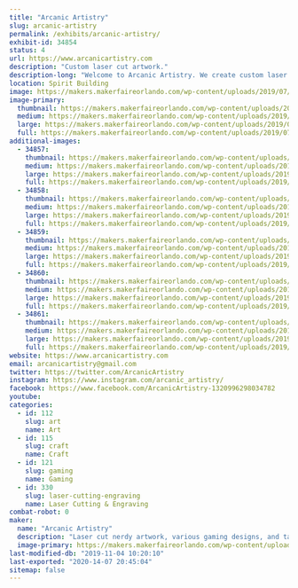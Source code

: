 ```yaml
---
title: "Arcanic Artistry"
slug: arcanic-artistry
permalink: /exhibits/arcanic-artistry/
exhibit-id: 34854
status: 4
url: https://www.arcanicartistry.com
description: "Custom laser cut artwork."
description-long: "Welcome to Arcanic Artistry. We create custom laser cut artwork of all kinds and varieties. Starting just over a year and a half ago we've aimed to create unique gifts to celebrate nerd culture that everyone can enjoy."
location: Spirit Building
image: https://makers.makerfaireorlando.com/wp-content/uploads/2019/07/20190712_1301470-1024x1024.jpg
image-primary:
  thumbnail: https://makers.makerfaireorlando.com/wp-content/uploads/2019/07/20190712_1301470-150x150.jpg
  medium: https://makers.makerfaireorlando.com/wp-content/uploads/2019/07/20190712_1301470-300x300.jpg
  large: https://makers.makerfaireorlando.com/wp-content/uploads/2019/07/20190712_1301470-1024x1024.jpg
  full: https://makers.makerfaireorlando.com/wp-content/uploads/2019/07/20190712_1301470.jpg
additional-images:
  - 34857:
    thumbnail: https://makers.makerfaireorlando.com/wp-content/uploads/2019/07/IMG_20190525_111522-150x150.jpg
    medium: https://makers.makerfaireorlando.com/wp-content/uploads/2019/07/IMG_20190525_111522-300x300.jpg
    large: https://makers.makerfaireorlando.com/wp-content/uploads/2019/07/IMG_20190525_111522-1024x1024.jpg
    full: https://makers.makerfaireorlando.com/wp-content/uploads/2019/07/IMG_20190525_111522.jpg
  - 34858:
    thumbnail: https://makers.makerfaireorlando.com/wp-content/uploads/2019/07/20181225_142743-150x150.jpg
    medium: https://makers.makerfaireorlando.com/wp-content/uploads/2019/07/20181225_142743-300x300.jpg
    large: https://makers.makerfaireorlando.com/wp-content/uploads/2019/07/20181225_142743-1024x1024.jpg
    full: https://makers.makerfaireorlando.com/wp-content/uploads/2019/07/20181225_142743.jpg
  - 34859:
    thumbnail: https://makers.makerfaireorlando.com/wp-content/uploads/2019/07/20190403_185818-150x150.jpg
    medium: https://makers.makerfaireorlando.com/wp-content/uploads/2019/07/20190403_185818-300x220.jpg
    large: https://makers.makerfaireorlando.com/wp-content/uploads/2019/07/20190403_185818-1024x750.jpg
    full: https://makers.makerfaireorlando.com/wp-content/uploads/2019/07/20190403_185818.jpg
  - 34860:
    thumbnail: https://makers.makerfaireorlando.com/wp-content/uploads/2019/07/20190623_114028-150x150.jpg
    medium: https://makers.makerfaireorlando.com/wp-content/uploads/2019/07/20190623_114028-300x300.jpg
    large: https://makers.makerfaireorlando.com/wp-content/uploads/2019/07/20190623_114028-1024x1024.jpg
    full: https://makers.makerfaireorlando.com/wp-content/uploads/2019/07/20190623_114028.jpg
  - 34861:
    thumbnail: https://makers.makerfaireorlando.com/wp-content/uploads/2019/07/20190405_110521-150x150.jpg
    medium: https://makers.makerfaireorlando.com/wp-content/uploads/2019/07/20190405_110521-300x158.jpg
    large: https://makers.makerfaireorlando.com/wp-content/uploads/2019/07/20190405_110521-1024x538.jpg
    full: https://makers.makerfaireorlando.com/wp-content/uploads/2019/07/20190405_110521.jpg
website: https://www.arcanicartistry.com
email: arcanicartistry@gmail.com
twitter: https://twitter.com/ArcanicArtistry
instagram: https://www.instagram.com/arcanic_artistry/
facebook: https://www.facebook.com/ArcanicArtistry-1320996298034782
youtube: 
categories:
  - id: 112
    slug: art
    name: Art
  - id: 115
    slug: craft
    name: Craft
  - id: 121
    slug: gaming
    name: Gaming
  - id: 330
    slug: laser-cutting-engraving
    name: Laser Cutting & Engraving
combat-robot: 0
maker:
  name: "Arcanic Artistry"
  description: "Laser cut nerdy artwork, various gaming designs, and tabletop rpg accessories to enhance your home and playspace."
  image-primary: https://makers.makerfaireorlando.com/wp-content/uploads/2019/07/AA-Logo-image-1-1024x1024.png
last-modified-db: "2019-11-04 10:20:10"
last-exported: "2020-14-07 20:45:04"
sitemap: false
---
```


